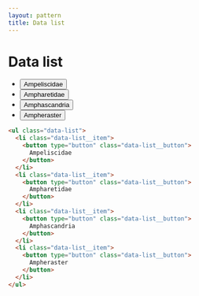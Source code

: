 ```yaml
---
layout: pattern
title: Data list
---
```


<h1>Data list</h1>


<div class="components-preview">

<ul class="data-list">
  <li class="data-list__item">
    <button type="button" class="data-list__button">
      Ampeliscidae
    </button>
  </li>
  <li class="data-list__item">
    <button type="button" class="data-list__button">
      Ampharetidae
    </button>
  </li>
  <li class="data-list__item">
    <button type="button" class="data-list__button">
      Amphascandria
    </button>
  </li>
  <li class="data-list__item">
    <button type="button" class="data-list__button">
      Ampheraster
    </button>
  </li>
</ul>

</div>

<div class="components-code" markdown="1">

```html
<ul class="data-list">
  <li class="data-list__item">
    <button type="button" class="data-list__button">
      Ampeliscidae
    </button>
  </li>
  <li class="data-list__item">
    <button type="button" class="data-list__button">
      Ampharetidae
    </button>
  </li>
  <li class="data-list__item">
    <button type="button" class="data-list__button">
      Amphascandria
    </button>
  </li>
  <li class="data-list__item">
    <button type="button" class="data-list__button">
      Ampheraster
    </button>
  </li>
</ul>
```

</div>



